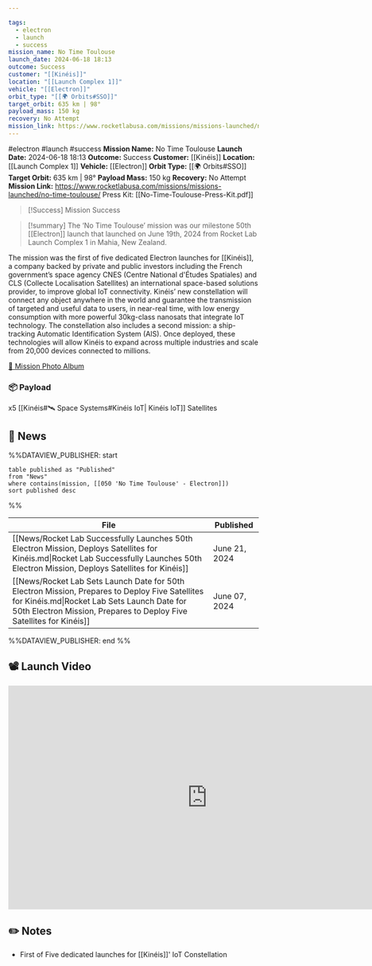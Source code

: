 ```yaml
---

tags:
  - electron
  - launch
  - success
mission_name: No Time Toulouse
launch_date: 2024-06-18 18:13
outcome: Success
customer: "[[Kinéis]]"
location: "[[Launch Complex 1]]"
vehicle: "[[Electron]]"
orbit_type: "[[🌍 Orbits#SSO]]"
target_orbit: 635 km | 98°
payload_mass: 150 kg
recovery: No Attempt
mission_link: https://www.rocketlabusa.com/missions/missions-launched/no-time-toulouse/
---
```


#electron #launch #success
**Mission Name:** No Time Toulouse
**Launch Date:** 2024-06-18 18:13
**Outcome:** Success
**Customer:** [[Kinéis]]
**Location:** [[Launch Complex 1]]
**Vehicle:** [[Electron]]
**Orbit Type:** [[🌍 Orbits#SSO]]
**Target Orbit:** 635 km | 98°
**Payload Mass:** 150 kg
**Recovery:** No Attempt
**Mission Link:** https://www.rocketlabusa.com/missions/missions-launched/no-time-toulouse/
Press Kit: [[No-Time-Toulouse-Press-Kit.pdf]]

>[!Success] Mission Success

>[!summary]
The ‘No Time Toulouse’ mission was our milestone 50th [[Electron]] launch that launched on June 19th, 2024 from Rocket Lab Launch Complex 1 in Mahia, New Zealand.
>
The mission was the first of five dedicated Electron launches for [[Kinéis]], a company backed by private and public investors including the French government’s space agency CNES (Centre National d'Études Spatiales) and CLS (Collecte Localisation Satellites) an international space-based solutions provider, to improve global IoT connectivity. Kinéis’ new constellation will connect any object anywhere in the world and guarantee the transmission of targeted and useful data to users, in near-real time, with low energy consumption with more powerful 30kg-class nanosats that integrate IoT technology.  The constellation also includes a second mission: a ship-tracking Automatic Identification System (AIS). Once deployed, these technologies will allow Kinéis to expand across multiple industries and scale from 20,000 devices connected to millions.
>
[📸 Mission Photo Album](https://www.flickr.com/photos/rocketlab/albums/72177720317752795/)
### 📦 Payload

x5 [[Kinéis#🛰️ Space Systems#Kinéis IoT| Kinéis IoT]] Satellites

## 📰 News
%%DATAVIEW_PUBLISHER: start
```
table published as "Published"
from "News"
where contains(mission, [[050 'No Time Toulouse' - Electron]])
sort published desc
```
%%

| File                                                                                                                                                                                                                   | Published     |
| ---------------------------------------------------------------------------------------------------------------------------------------------------------------------------------------------------------------------- | ------------- |
| [[News/Rocket Lab Successfully Launches 50th Electron Mission, Deploys Satellites for Kinéis.md\|Rocket Lab Successfully Launches 50th Electron Mission, Deploys Satellites for Kinéis]]                               | June 21, 2024 |
| [[News/Rocket Lab Sets Launch Date for 50th Electron Mission, Prepares to Deploy Five Satellites for Kinéis.md\|Rocket Lab Sets Launch Date for 50th Electron Mission, Prepares to Deploy Five Satellites for Kinéis]] | June 07, 2024 |

%%DATAVIEW_PUBLISHER: end %%

## 📽️ Launch Video

<iframe width="800" height="450" src="https://www.youtube.com/embed/MYpQkHw9s1I" title="Rocket Lab&#39;s Electron - No Time Toulouse Mission" frameborder="0" allow="accelerometer; autoplay; clipboard-write; encrypted-media; gyroscope; picture-in-picture; web-share" referrerpolicy="strict-origin-when-cross-origin" allowfullscreen></iframe>     


## ✏️ Notes

- First of Five dedicated launches for [[Kinéis]]' IoT Constellation

